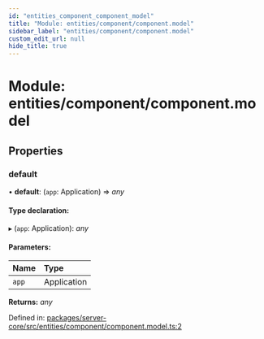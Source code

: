 ```yaml
---
id: "entities_component_component_model"
title: "Module: entities/component/component.model"
sidebar_label: "entities/component/component.model"
custom_edit_url: null
hide_title: true
---
```


# Module: entities/component/component.model

## Properties

### default

• **default**: (`app`: Application) => *any*

#### Type declaration:

▸ (`app`: Application): *any*

#### Parameters:

Name | Type |
:------ | :------ |
`app` | Application |

**Returns:** *any*

Defined in: [packages/server-core/src/entities/component/component.model.ts:2](https://github.com/xr3ngine/xr3ngine/blob/65dfcf39a/packages/server-core/src/entities/component/component.model.ts#L2)
